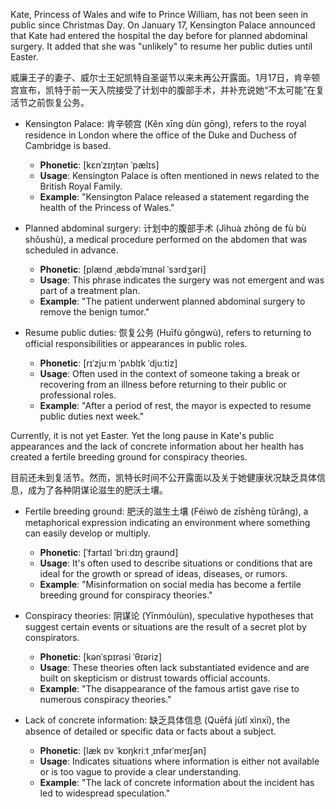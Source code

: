 Kate, Princess of Wales and wife to Prince William, has not been seen in public since Christmas Day. On January 17, Kensington Palace announced that Kate had entered the hospital the day before for planned abdominal surgery. It added that she was "unlikely" to resume her public duties until Easter.

威廉王子的妻子、威尔士王妃凯特自圣诞节以来未再公开露面。1月17日，肯辛顿宫宣布，凯特于前一天入院接受了计划中的腹部手术，并补充说她“不太可能”在复活节之前恢复公务。

- Kensington Palace: 肯辛顿宫 (Kěn xīng dùn gōng), refers to the royal residence in London where the office of the Duke and Duchess of Cambridge is based.
  - **Phonetic**: [kɛnˈzɪŋtən ˈpælɪs]
  - **Usage**: Kensington Palace is often mentioned in news related to the British Royal Family.
  - **Example**: "Kensington Palace released a statement regarding the health of the Princess of Wales."

- Planned abdominal surgery: 计划中的腹部手术 (Jìhuà zhōng de fù bù shǒushù), a medical procedure performed on the abdomen that was scheduled in advance.
  - **Phonetic**: [plænd ˌæbdəˈmɪnəl ˈsɜrdʒəri]
  - **Usage**: This phrase indicates the surgery was not emergent and was part of a treatment plan.
  - **Example**: "The patient underwent planned abdominal surgery to remove the benign tumor."

- Resume public duties: 恢复公务 (Huīfù gōngwù), refers to returning to official responsibilities or appearances in public roles.
  - **Phonetic**: [rɪˈzjuːm ˈpʌblɪk ˈdjuːtiz]
  - **Usage**: Often used in the context of someone taking a break or recovering from an illness before returning to their public or professional roles.
  - **Example**: "After a period of rest, the mayor is expected to resume public duties next week."

Currently, it is not yet Easter. Yet the long pause in Kate's public appearances and the lack of concrete information about her health has created a fertile breeding ground for conspiracy theories.

目前还未到复活节。然而，凯特长时间不公开露面以及关于她健康状况缺乏具体信息，成为了各种阴谋论滋生的肥沃土壤。

- Fertile breeding ground: 肥沃的滋生土壤 (Féiwò de zīshēng tǔrǎng), a metaphorical expression indicating an environment where something can easily develop or multiply.
  - **Phonetic**: [ˈfɜrtaɪl ˈbriːdɪŋ graʊnd]
  - **Usage**: It's often used to describe situations or conditions that are ideal for the growth or spread of ideas, diseases, or rumors.
  - **Example**: "Misinformation on social media has become a fertile breeding ground for conspiracy theories."

- Conspiracy theories: 阴谋论 (Yīnmóulùn), speculative hypotheses that suggest certain events or situations are the result of a secret plot by conspirators.
  - **Phonetic**: [kənˈspɪrəsi ˈθɪəriz]
  - **Usage**: These theories often lack substantiated evidence and are built on skepticism or distrust towards official accounts.
  - **Example**: "The disappearance of the famous artist gave rise to numerous conspiracy theories."

- Lack of concrete information: 缺乏具体信息 (Quēfá jùtǐ xìnxī), the absence of detailed or specific data or facts about a subject.
  - **Phonetic**: [læk ɒv ˈkɒŋkriːt ˌɪnfərˈmeɪʃən]
  - **Usage**: Indicates situations where information is either not available or is too vague to provide a clear understanding.
  - **Example**: "The lack of concrete information about the incident has led to widespread speculation."
